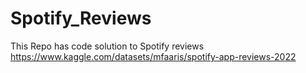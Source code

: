 # Spotify_Reviews
This Repo has code solution to Spotify reviews
https://www.kaggle.com/datasets/mfaaris/spotify-app-reviews-2022 
